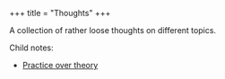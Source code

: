 +++
title = "Thoughts"
+++

A collection of rather loose thoughts on different topics.

Child notes:

- [Practice over theory](@/notes/Thoughts/Practice_over_theory.md)
